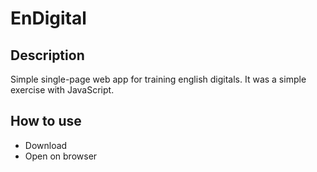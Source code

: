 # EnDigital
Description
-----------
Simple single-page web app for training english digitals. It was a simple exercise with JavaScript.

How to use
----------
- Download
- Open on browser 